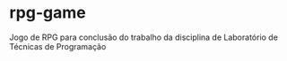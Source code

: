 # rpg-game
Jogo de RPG para conclusão do trabalho da disciplina de Laboratório de Técnicas de Programação

